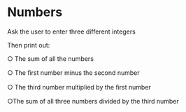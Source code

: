 # Numbers

Ask the user to enter three different integers

Then print out:

○ The sum of all the numbers

○ The ﬁrst number minus the second number

○ The third number multiplied by the ﬁrst number

○The sum of all three numbers divided by the third number
